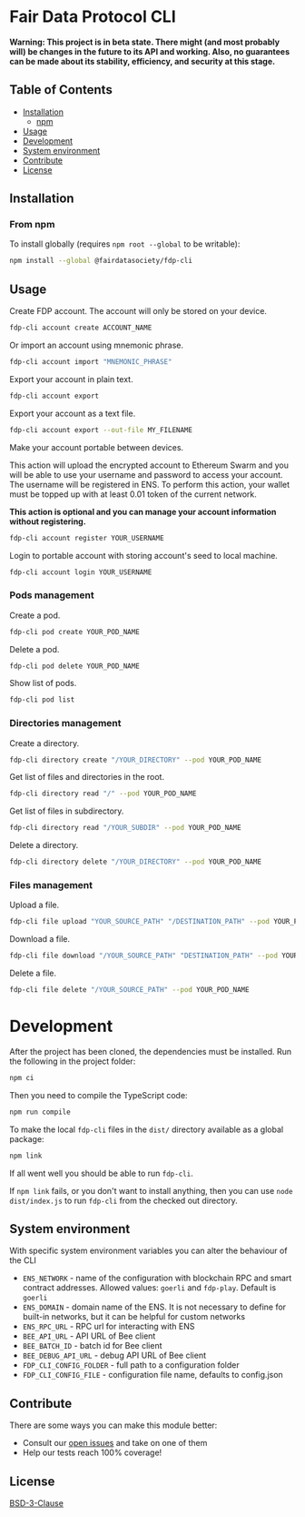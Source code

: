 # Fair Data Protocol CLI

**Warning: This project is in beta state. There might (and most probably will) be changes in the future to its API and working. Also, no guarantees can be made about its stability, efficiency, and security at this stage.**

## Table of Contents

- [Installation](#installation)
  - [npm](#from-npm)
- [Usage](#usage)
- [Development](#development)
- [System environment](#system-environment)
- [Contribute](#contribute)
- [License](#license)

## Installation

### From npm

To install globally (requires `npm root --global` to be writable):

```sh
npm install --global @fairdatasociety/fdp-cli
```

## Usage

Create FDP account. The account will only be stored on your device.

```sh
fdp-cli account create ACCOUNT_NAME
```

Or import an account using mnemonic phrase.

```sh
fdp-cli account import "MNEMONIC_PHRASE"
```

Export your account in plain text.

```sh
fdp-cli account export
```

Export your account as a text file.

```sh
fdp-cli account export --out-file MY_FILENAME
```

Make your account portable between devices.

This action will upload the encrypted account to Ethereum Swarm and you will be able to use your username and password to access your account. The username will be registered in ENS. To perform this action, your wallet must be topped up with at least 0.01 token of the current network.

**This action is optional and you can manage your account information without registering.**

```sh
fdp-cli account register YOUR_USERNAME
```

Login to portable account with storing account's seed to local machine.

```sh
fdp-cli account login YOUR_USERNAME
```

### Pods management

Create a pod.

```sh
fdp-cli pod create YOUR_POD_NAME
```

Delete a pod.

```sh
fdp-cli pod delete YOUR_POD_NAME
```

Show list of pods.

```sh
fdp-cli pod list
```

### Directories management

Create a directory.

```sh
fdp-cli directory create "/YOUR_DIRECTORY" --pod YOUR_POD_NAME
```

Get list of files and directories in the root.

```sh
fdp-cli directory read "/" --pod YOUR_POD_NAME
```

Get list of files in subdirectory.

```sh
fdp-cli directory read "/YOUR_SUBDIR" --pod YOUR_POD_NAME
```

Delete a directory.

```sh
fdp-cli directory delete "/YOUR_DIRECTORY" --pod YOUR_POD_NAME
```

### Files management

Upload a file.

```sh
fdp-cli file upload "YOUR_SOURCE_PATH" "/DESTINATION_PATH" --pod YOUR_POD_NAME
```

Download a file.

```sh
fdp-cli file download "/YOUR_SOURCE_PATH" "DESTINATION_PATH" --pod YOUR_POD_NAME
```

Delete a file.

```sh
fdp-cli file delete "/YOUR_SOURCE_PATH" --pod YOUR_POD_NAME
```

# Development

After the project has been cloned, the dependencies must be
installed. Run the following in the project folder:

```sh
npm ci
```

Then you need to compile the TypeScript code:

```sh
npm run compile
```

To make the local `fdp-cli` files in the `dist/` directory available as a global package:

```sh
npm link
```

If all went well you should be able to run `fdp-cli`.

If `npm link` fails, or you don't want to install anything, then you
can use `node dist/index.js` to run `fdp-cli` from the checked out
directory.

## System environment

With specific system environment variables you can alter the behaviour of the CLI

* `ENS_NETWORK` - name of the configuration with blockchain RPC and smart contract addresses. Allowed values: `goerli` and `fdp-play`. Default is `goerli`
* `ENS_DOMAIN` - domain name of the ENS. It is not necessary to define for built-in networks, but it can be helpful for custom networks
* `ENS_RPC_URL` - RPC url for interacting with ENS
* `BEE_API_URL` - API URL of Bee client
* `BEE_BATCH_ID` - batch id for Bee client
* `BEE_DEBUG_API_URL` - debug API URL of Bee client
* `FDP_CLI_CONFIG_FOLDER` - full path to a configuration folder
* `FDP_CLI_CONFIG_FILE` - configuration file name, defaults to config.json

## Contribute

There are some ways you can make this module better:

- Consult our [open issues](https://github.com/fairDataSociety/fdp-cli/issues) and take on one of them
- Help our tests reach 100% coverage!

## License

[BSD-3-Clause](./LICENSE)
